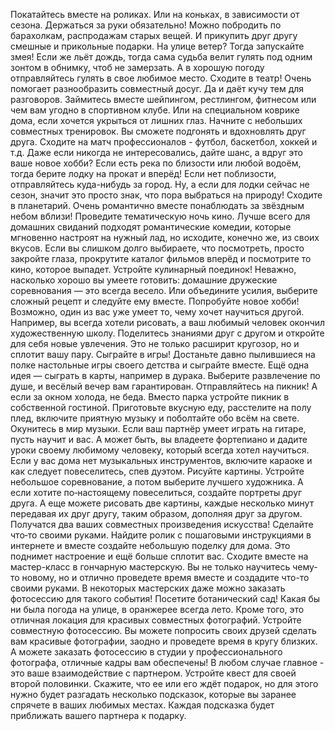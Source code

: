 Покатайтесь вместе на роликах. Или на коньках, в зависимости от сезона. Держаться за руки обязательно!
Можно побродить по барахолкам, распродажам старых вещей. И прикупить друг другу смешные и прикольные подарки.
На улице ветер? Тогда запускайте змея! Если же льёт дождь, тогда сама судьба велит гулять под одним зонтом в обнимку, чтоб не замерзать. А в хорошую погоду отправляйтесь гулять в свое любимое место.
Сходите в театр! Очень помогает разнообразить совместный досуг. Да и даёт кучу тем для разговоров.
Займитесь вместе шейпингом, рестлингом, фитнесом или чем вам угодно в спортивном клубе. Или на специальном коврике дома, если хочется укрыться от лишних глаз. Начните с небольших совместных тренировок. Вы сможете подгонять и вдохновлять друг друга.
Сходите на матч профессионалов - футбол, баскетбол, хоккей и т.д. Даже если никогда не интересовались, дайте шанс, а вдруг это ваше новое хобби?
Если есть река по близости или любой водоём, тогда берите лодку на прокат и вперёд! Если нет поблизости, отправляйтесь куда-нибудь за город. Ну, а если для лодки сейчас не сезон, значит это просто знак, что пора выбраться на природу!
Сходите в планетарий. Очень романтично вместе понаблюдать за звёздным небом вблизи!
Проведите тематическую ночь кино. Лучше всего для домашних свиданий подходят романтические комедии, которые мгновенно настроят на нужный лад, но исходите, конечно же, из своих вкусов. Если вы слишком долго выбираете, что посмотреть, просто закройте глаза, прокрутите каталог фильмов вперёд и посмотрите то кино, которое выпадет.
Устройте кулинарный поединок! Неважно, насколько хорошо вы умеете готовить: домашние дружеские соревнования — это всегда весело. Или объедините усилия, выберите сложный рецепт и следуйте ему вместе.
Попробуйте новое хобби! Возможно, один из вас уже умеет то, чему хочет научиться другой. Например, вы всегда хотели рисовать, а ваш любимый человек окончил художественную школу. Поделитесь знаниями друг с другом и откройте для себя новые увлечения. Это не только расширит кругозор, но и сплотит вашу пару.
Сыграйте в игры! Достаньте давно пылившиеся на полке настольные игры своего детства и сыграйте вместе. Ещё одна идея — сыграть в карты, например в дурака. Выберите развлечение по душе, и весёлый вечер вам гарантирован.
Отправляйтесь на пикник! А если за окном холода, не беда. Вместо парка устройте пикник в собственной гостиной. Приготовьте вкусную еду, расстелите на полу плед, включите приятную музыку и поболтайте обо всём на свете.
Окунитесь в мир музыки. Если ваш партнёр умеет играть на гитаре, пусть научит и вас. А может быть, вы владеете фортепиано и дадите уроки своему любимому человеку, который всегда хотел научиться. Если у вас дома нет музыкальных инструментов, включите караоке и как следует повеселитесь, спев дуэтом.
Рисуйте картины. Устройте небольшое соревнование, а потом выберите лучшего художника. А если хотите по‑настоящему повеселиться, создайте портреты друг друга. А еще можете рисовать две картины, каждые несколько минут передавая их друг другу, таким образом, дополняя друг за другом. Получатся два ваших совместных произведения искусства!
Сделайте что‑то своими руками. Найдите ролик с пошаговыми инструкциями в интернете и вместе создайте небольшую поделку для дома. Это поднимет настроение и ещё больше сплотит вас.
Сходите вместе на мастер-класс в гончарную мастерскую. Вы не только научитесь чему-то новому, но и отлично проведете время вместе и создадите что-то своими руками. В некоторых мастерских даже можно заказать фотосессию для такого события!
Посетите ботанический сад! Какая бы ни была погода на улице, в оранжерее всегда лето. Кроме того, это отличная локация для красивых совместных фотографий.
Устройте совместную фотосессию. Вы можете попросить своих друзей сделать вам красивые фотографии, заодно и проведете время в кругу близких. А можете заказать фотосессию в студии у профессионального фотографа, отличные кадры вам обеспечены! В любом случае главное - это ваше взаимодействие с партнером.
Устройте квест для своей второй половинки. Скажите, что ее или его ждёт подарок, но для этого нужно будет разгадать несколько подсказок, которые вы заранее спрячете в ваших любимых местах. Каждая подсказка будет приближать вашего партнера к подарку.
